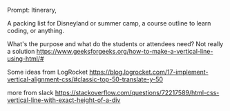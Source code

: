 Prompt: Itinerary,

A packing list for Disneyland or summer camp, a course outline to learn coding, or anything.

What's the purpose and what do the students or attendees need?
Not really a solution
https://www.geeksforgeeks.org/how-to-make-a-vertical-line-using-html/#

Some ideas from LogRocket
https://blog.logrocket.com/17-implement-vertical-alignment-css/#classic-top-50-translate-y-50

more from slack
https://stackoverflow.com/questions/72217589/html-css-vertical-line-with-exact-height-of-a-div
